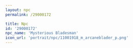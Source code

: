 ```yaml
---
layout: npc
permalink: /29000172

title: Npc
id: '29000172'
npc_name: 'Mysterious Bladesman'
icon_url: 'portrait/npc/11001918_m_arcaneblader_p.png'
---
```

